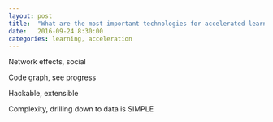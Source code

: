 ```yaml
---
layout: post
title:  "What are the most important technologies for accelerated learning?"
date:   2016-09-24 8:30:00
categories: learning, acceleration
---
```

Network effects, social

Code graph, see progress

Hackable, extensible

Complexity, drilling down to data is SIMPLE

